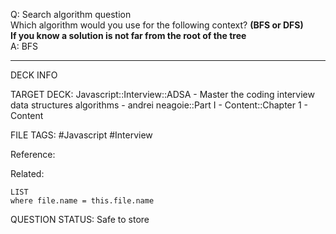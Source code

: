 Q: Search algorithm question  
Which algorithm would you use for the following context? **(BFS or DFS)**  
**If you know a solution is not far from the root of the tree**  
A: BFS
<!--ID: 1693659888689-->

---

DECK INFO

TARGET DECK: Javascript::Interview::ADSA - Master the coding interview data structures algorithms - andrei neagoie::Part I - Content::Chapter 1 - Content

FILE TAGS: #Javascript #Interview

Reference:

Related:

```dataview
LIST
where file.name = this.file.name
```


QUESTION STATUS: Safe to store